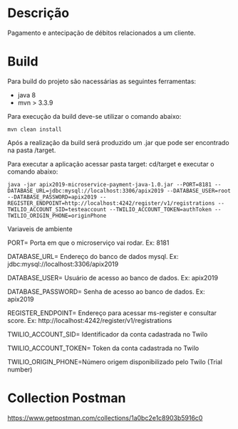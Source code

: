 # Descrição
Pagamento e antecipação de débitos relacionados
a um cliente.

# Build
Para build do projeto são nacessárias as seguintes ferramentas:

* java 8
* mvn > 3.3.9

Para execução da build deve-se utilizar o comando abaixo:

```
mvn clean install
```

Após a realização da build será produzido um .jar que pode ser encontrado na pasta /target.

Para executar a aplicação acessar pasta target: cd/target e executar o comando abaixo:

```
java -jar apix2019-microservice-payment-java-1.0.jar --PORT=8181 --DATABASE_URL=jdbc:mysql://localhost:3306/apix2019 --DATABASE_USER=root --DATABASE_PASSWORD=apix2019 --REGISTER_ENDPOINT=http://localhost:4242/register/v1/registrations --TWILIO_ACCOUNT_SID=testeaccount --TWILIO_ACCOUNT_TOKEN=authToken --TWILIO_ORIGIN_PHONE=originPhone
```

Variaveis de ambiente

PORT= Porta em que o microserviço vai rodar. Ex: 8181

DATABASE_URL= Endereço do banco de dados mysql. Ex: jdbc:mysql://localhost:3306/apix2019

DATABASE_USER= Usuário de acesso ao banco de dados. Ex: apix2019

DATABASE_PASSWORD= Senha de acesso ao banco de dados. Ex: apix2019

REGISTER_ENDPOINT= Endereço para acessar ms-register e consultar score. Ex: http://localhost:4242/register/v1/registrations

TWILIO_ACCOUNT_SID= Identificador da conta cadastrada no Twilo

TWILIO_ACCOUNT_TOKEN= Token da conta cadastrada no Twilo

TWILIO_ORIGIN_PHONE=Número origem disponibilizado pelo Twilo (Trial number)

# Collection Postman
https://www.getpostman.com/collections/1a0bc2e1c8903b5916c0
